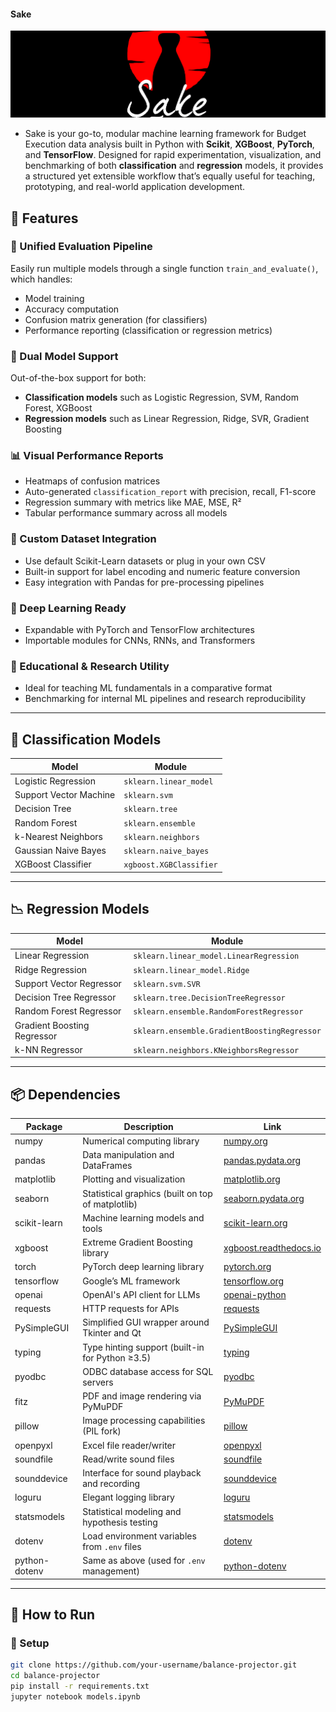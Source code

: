 ####  Sake
![](https://github.com/is-leeroy-jenkins/Sake/blob/master/resources/assets/img/git/SakeProject.png)
- Sake is your go-to, modular machine learning framework for Budget Execution data analysis built in Python with **Scikit**, **XGBoost**, **PyTorch**, and **TensorFlow**. Designed for rapid experimentation, visualization, and benchmarking of both **classification** and **regression** models, it provides a structured yet extensible workflow that’s equally useful for teaching, prototyping, and real-world application development.


## 🚀 Features

### 🔄 Unified Evaluation Pipeline
Easily run multiple models through a single function `train_and_evaluate()`, which handles:
- Model training
- Accuracy computation
- Confusion matrix generation (for classifiers)
- Performance reporting (classification or regression metrics)

### 🧠 Dual Model Support
Out-of-the-box support for both:
- **Classification models** such as Logistic Regression, SVM, Random Forest, XGBoost
- **Regression models** such as Linear Regression, Ridge, SVR, Gradient Boosting

### 📊 Visual Performance Reports
- Heatmaps of confusion matrices
- Auto-generated `classification_report` with precision, recall, F1-score
- Regression summary with metrics like MAE, MSE, R²
- Tabular performance summary across all models

### 📁 Custom Dataset Integration
- Use default Scikit-Learn datasets or plug in your own CSV
- Built-in support for label encoding and numeric feature conversion
- Easy integration with Pandas for pre-processing pipelines

### 🧠 Deep Learning Ready
- Expandable with PyTorch and TensorFlow architectures
- Importable modules for CNNs, RNNs, and Transformers

### 🧪 Educational & Research Utility
- Ideal for teaching ML fundamentals in a comparative format
- Benchmarking for internal ML pipelines and research reproducibility

---

## 🧠 Classification Models

| Model                  | Module                        |
|------------------------|-------------------------------|
| Logistic Regression    | `sklearn.linear_model`        |
| Support Vector Machine | `sklearn.svm`                 |
| Decision Tree          | `sklearn.tree`                |
| Random Forest          | `sklearn.ensemble`            |
| k-Nearest Neighbors    | `sklearn.neighbors`           |
| Gaussian Naive Bayes   | `sklearn.naive_bayes`         |
| XGBoost Classifier     | `xgboost.XGBClassifier`       |

---

## 📉 Regression Models

| Model                        | Module                              |
|-----------------------------|--------------------------------------|
| Linear Regression           | `sklearn.linear_model.LinearRegression` |
| Ridge Regression            | `sklearn.linear_model.Ridge`        |
| Support Vector Regressor    | `sklearn.svm.SVR`                   |
| Decision Tree Regressor     | `sklearn.tree.DecisionTreeRegressor` |
| Random Forest Regressor     | `sklearn.ensemble.RandomForestRegressor` |
| Gradient Boosting Regressor | `sklearn.ensemble.GradientBoostingRegressor` |
| k-NN Regressor              | `sklearn.neighbors.KNeighborsRegressor` |

---

## 📦 Dependencies

| Package          | Description                                                      | Link                                                  |
|------------------|------------------------------------------------------------------|-------------------------------------------------------|
| numpy            | Numerical computing library                                      | [numpy.org](https://numpy.org/)                      |
| pandas           | Data manipulation and DataFrames                                 | [pandas.pydata.org](https://pandas.pydata.org/)      |
| matplotlib       | Plotting and visualization                                       | [matplotlib.org](https://matplotlib.org/)            |
| seaborn          | Statistical graphics (built on top of matplotlib)               | [seaborn.pydata.org](https://seaborn.pydata.org/)    |
| scikit-learn     | Machine learning models and tools                                | [scikit-learn.org](https://scikit-learn.org/stable/) |
| xgboost          | Extreme Gradient Boosting library                                | [xgboost.readthedocs.io](https://xgboost.readthedocs.io/) |
| torch            | PyTorch deep learning library                                    | [pytorch.org](https://pytorch.org/)                  |
| tensorflow       | Google’s ML framework                                            | [tensorflow.org](https://www.tensorflow.org/)        |
| openai           | OpenAI's API client for LLMs                                     | [openai-python](https://github.com/openai/openai-python) |
| requests         | HTTP requests for APIs                                           | [requests](https://requests.readthedocs.io/)         |
| PySimpleGUI      | Simplified GUI wrapper around Tkinter and Qt                    | [PySimpleGUI](https://pysimplegui.readthedocs.io/)   |
| typing           | Type hinting support (built-in for Python ≥3.5)                 | [typing](https://docs.python.org/3/library/typing.html) |
| pyodbc           | ODBC database access for SQL servers                             | [pyodbc](https://github.com/mkleehammer/pyodbc)      |
| fitz             | PDF and image rendering via PyMuPDF                             | [PyMuPDF](https://pymupdf.readthedocs.io/)           |
| pillow           | Image processing capabilities (PIL fork)                        | [pillow](https://python-pillow.org/)                 |
| openpyxl         | Excel file reader/writer                                         | [openpyxl](https://openpyxl.readthedocs.io/)         |
| soundfile        | Read/write sound files                                           | [soundfile](https://pysoundfile.readthedocs.io/)     |
| sounddevice      | Interface for sound playback and recording                       | [sounddevice](https://python-sounddevice.readthedocs.io/) |
| loguru           | Elegant logging library                                          | [loguru](https://github.com/Delgan/loguru)           |
| statsmodels      | Statistical modeling and hypothesis testing                      | [statsmodels](https://www.statsmodels.org/)          |
| dotenv           | Load environment variables from `.env` files                     | [dotenv](https://github.com/theskumar/python-dotenv) |
| python-dotenv    | Same as above (used for `.env` management)                      | [python-dotenv](https://saurabh-kumar.com/python-dotenv/) |

---

## 🧪 How to Run

### 🔧 Setup

```bash
git clone https://github.com/your-username/balance-projector.git
cd balance-projector
pip install -r requirements.txt
jupyter notebook models.ipynb
